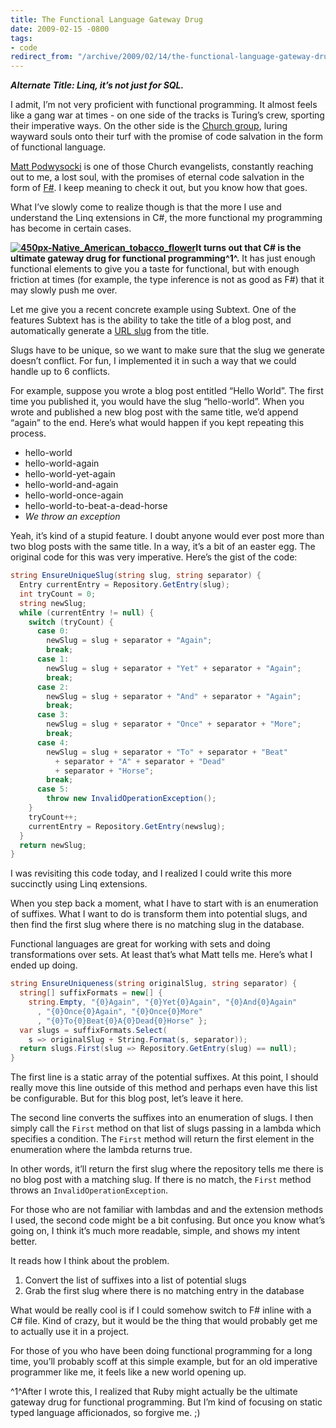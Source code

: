 ```yaml
---
title: The Functional Language Gateway Drug
date: 2009-02-15 -0800
tags:
- code
redirect_from: "/archive/2009/02/14/the-functional-language-gateway-drug.aspx/"
---
```


***Alternate Title: Linq, it’s not just for SQL.***

I admit, I’m not very proficient with functional programming. It almost
feels like a gang war at times - on one side of the tracks is Turing’s
crew, sporting their imperative ways. On the other side is the [Church
group](http://www.scribd.com/doc/44241/Churchs-Thesis-and-Functional-Programming "Church's Thesis and Functional Programming"),
luring wayward souls onto their turf with the promise of code salvation
in the form of functional language.

[Matt
Podwysocki](http://weblogs.asp.net/Podwysocki/ "Matthew Podwysocki's Blog")
is one of those Church evangelists, constantly reaching out to me, a
lost soul, with the promises of eternal code salvation in the form of
[F\#](http://msdn.microsoft.com/en-us/fsharp/default.aspx "F#"). I keep
meaning to check it out, but you know how that goes.

What I’ve slowly come to realize though is that the more I use and
understand the Linq extensions in C#, the more functional my
programming has become in certain cases.

**[![450px-Native\_American\_tobacco\_flower](https://haacked.com/images/haacked_com/WindowsLiveWriter/LinqIsNotJustForSQL_E18F/450px-Native_American_tobacco_flower_thumb_1.jpg "450px-Native_American_tobacco_flower")](https://haacked.com/images/haacked_com/WindowsLiveWriter/LinqIsNotJustForSQL_E18F/450px-Native_American_tobacco_flower_4.jpg "Tobacco Flower: Photographer: William Rafti of the William Rafti Institute")It
turns out that C# is the ultimate gateway drug for functional
programming^1^.** It has just enough functional elements to give you a
taste for functional, but with enough friction at times (for example,
the type inference is not as good as F\#) that it may slowly push me
over.

Let me give you a recent concrete example using Subtext. One of the
features Subtext has is the ability to take the title of a blog post,
and automatically generate a [URL
slug](http://codex.wordpress.org/Glossary#Slug "Slug") from the title.

Slugs have to be unique, so we want to make sure that the slug we
generate doesn’t conflict. For fun, I implemented it in such a way that
we could handle up to 6 conflicts.

For example, suppose you wrote a blog post entitled “Hello World”. The
first time you published it, you would have the slug “hello-world”. When
you wrote and published a new blog post with the same title, we’d append
“again” to the end. Here’s what would happen if you kept repeating this
process.

-   hello-world
-   hello-world-again
-   hello-world-yet-again
-   hello-world-and-again
-   hello-world-once-again
-   hello-world-to-beat-a-dead-horse
-   *We throw an exception*

Yeah, it’s kind of a stupid feature. I doubt anyone would ever post more
than two blog posts with the same title. In a way, it’s a bit of an
easter egg. The original code for this was very imperative. Here’s the
gist of the code:

```csharp
string EnsureUniqueSlug(string slug, string separator) {
  Entry currentEntry = Repository.GetEntry(slug);
  int tryCount = 0;
  string newSlug;
  while (currentEntry != null) {
    switch (tryCount) {
      case 0:
        newSlug = slug + separator + "Again";
        break;
      case 1:
        newSlug = slug + separator + "Yet" + separator + "Again";
        break;
      case 2:
        newSlug = slug + separator + "And" + separator + "Again";
        break;
      case 3:
        newSlug = slug + separator + "Once" + separator + "More";
        break;
      case 4:
        newSlug = slug + separator + "To" + separator + "Beat" 
          + separator + "A" + separator + "Dead" 
          + separator + "Horse";
        break;
      case 5:
        throw new InvalidOperationException();
    }
    tryCount++;
    currentEntry = Repository.GetEntry(newslug);
  }
  return newSlug;
}
```

I was revisiting this code today, and I realized I could write this more
succinctly using Linq extensions.

When you step back a moment, what I have to start with is an enumeration
of suffixes. What I want to do is transform them into potential slugs,
and then find the first slug where there is no matching slug in the
database.

Functional languages are great for working with sets and doing
transformations over sets. At least that’s what Matt tells me. Here’s
what I ended up doing.

```csharp
string EnsureUniqueness(string originalSlug, string separator) {
  string[] suffixFormats = new[] { 
    string.Empty, "{0}Again", "{0}Yet{0}Again", "{0}And{0}Again"
      , "{0}Once{0}Again", "{0}Once{0}More"
      , "{0}To{0}Beat{0}A{0}Dead{0}Horse" };
  var slugs = suffixFormats.Select(
    s => originalSlug + String.Format(s, separator));
  return slugs.First(slug => Repository.GetEntry(slug) == null);
}
```

The first line is a static array of the potential suffixes. At this
point, I should really move this line outside of this method and perhaps
even have this list be configurable. But for this blog post, let’s leave
it here.

The second line converts the suffixes into an enumeration of slugs. I
then simply call the `First` method on that list of slugs passing in a
lambda which specifies a condition. The `First` method will return the
first element in the enumeration where the lambda returns true.

In other words, it’ll return the first slug where the repository tells
me there is no blog post with a matching slug. If there is no match, the
`First` method throws an `InvalidOperationException`.

For those who are not familiar with lambdas and and the extension
methods I used, the second code might be a bit confusing. But once you
know what’s going on, I think it’s much more readable, simple, and shows
my intent better.

It reads how I think about the problem.

1.  Convert the list of suffixes into a list of potential slugs
2.  Grab the first slug where there is no matching entry in the database

What would be really cool is if I could somehow switch to F\# inline
with a C# file. Kind of crazy, but it would be the thing that would
probably get me to actually use it in a project.

For those of you who have been doing functional programming for a long
time, you’ll probably scoff at this simple example, but for an old
imperative programmer like me, it feels like a new world opening up.

^1^After I wrote this, I realized that Ruby might actually be the
ultimate gateway drug for functional programming. But I’m kind of
focusing on static typed language afficionados, so forgive me. ;)

